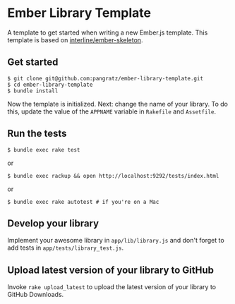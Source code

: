 Ember Library Template
======================

A template to get started when writing a new Ember.js template. This template is based on [interline/ember-skeleton](https://github.com/interline/ember-skeleton).

Get started
-----------

    $ git clone git@github.com:pangratz/ember-library-template.git
    $ cd ember-library-template
    $ bundle install

Now the template is initialized. Next: change the name of your library. To do this, update the value of the `APPNAME` variable in `Rakefile` and `Assetfile`.

Run the tests
-------------

    $ bundle exec rake test

or

    $ bundle exec rackup && open http://localhost:9292/tests/index.html

or

    $ bundle exec rake autotest # if you're on a Mac

Develop your library
--------------------

Implement your awesome library in `app/lib/library.js` and don't forget to add tests in `app/tests/library_test.js`.

Upload latest version of your library to GitHub
-----------------------------------------------

Invoke `rake upload_latest` to upload the latest version of your library to GitHub Downloads.